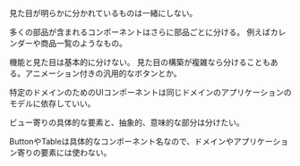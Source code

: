 見た目が明らかに分かれているものは一緒にしない。

多くの部品が含まれるコンポーネントはさらに部品ごとに分ける。
例えばカレンダーや商品一覧のようなもの。

機能と見た目は基本的に分けない。
見た目の構築が複雑なら分けることもある。アニメーション付きの汎用的なボタンとか。

特定のドメインのためのUIコンポーネントは同じドメインのアプリケーションのモデルに依存していい。

ビュー寄りの具体的な要素と、抽象的、意味的な部分は分けたい。

ButtonやTableは具体的なコンポーネント名なので、ドメインやアプリケーション寄りの要素には使わない。
